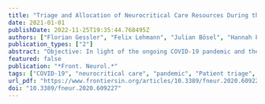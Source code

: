 ```yaml
---
title: "Triage and Allocation of Neurocritical Care Resources During the COVID 19 Pandemic - A National Survey"
date: 2021-01-01
publishDate: 2022-11-25T19:35:44.768495Z
authors: ["Florian Gessler", "Felix Lehmann", "Julian Bösel", "Hannah Fuhrer", "Hermann Neugebauer", "Katja E. Wartenberg", "Stefan Wolf", "Joshua D. Bernstock", "Wolf-Dirk Niesen", "Patrick Schuss"]
publication_types: ["2"]
abstract: "Objective: In light of the ongoing COVID-19 pandemic and the associated hospitalization of an overwhelming number of ventilator-dependent patients, medical and/or ethical patient triage paradigms have become essential. While guidelines on the allocation of scarce resources do exist, such work within the subdisciplines of intensive care (e.g. neurocritical care) remains limited. Methods: A 16-item questionnaire was developed that sought to explore/quantify the expert opinions of German neurointensivists with regard to triage decisions. The anonymous survey was conducted via a web-based platform and in total, 96 members of the Initiative of German Neurointensive Trial Engagement (IGNITE)-study group were contacted via e-mail. The IGNITE consortium consists of an interdisciplinary panel of specialists with expertise in neuro-critical care (i.e. anesthetists, neurologists and neurosurgeons). Results: 50 members of the IGNITE consortium responded to the questionnaire; in total the respondents were in charge of more than 500 Neuro ICU beds throughout Germany. Common determinants reported which affected triage decisions included known patient wishes (98%), the state of health before admission (96%), SOFA-score (85%) and patient age (69%). Interestingly, other principles of allocation, such as a treatment of “youngest first” (61%) and members of the healthcare sector (50%) were also noted. While these were the most accepted parameters affecting the triage of patients, a “first-come, first-served” principle appeared to be more accepted than a lottery for the allocation of ICU beds which contradicts much of what has been reported within the literature. The respondents also felt that at least one neurointensivist should serve on any interdisciplinary triage team. Conclusions: The data gathered in the context of this survey reveal the estimation/perception of triage algorithms among neurointensive care specialists facing COVID-19. Further, it is apparent that German neurointensivists strongly feel that they should be involved in any triage decisions at an institutional level given the unique resources needed to treat patients within the Neuro ICU."
featured: false
publication: "*Front. Neurol.*"
tags: ["COVID-19", "neurocritical care", "pandemic", "Patient triage", "SARS-CoV"]
url_pdf: "https://www.frontiersin.org/articles/10.3389/fneur.2020.609227/full"
doi: "10.3389/fneur.2020.609227"
---
```


